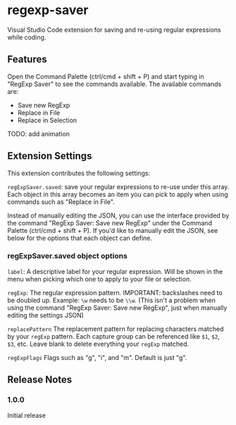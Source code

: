# regexp-saver

Visual Studio Code extension for saving and re-using regular expressions while coding.

## Features

Open the Command Palette (ctrl/cmd + shift + P) and start typing in "RegExp Saver" to see the commands available. The available commands are:

- Save new RegExp
- Replace in File
- Replace in Selection

TODO: add animation

## Extension Settings

This extension contributes the following settings:

`regExpSaver.saved`: save your regular expressions to re-use under this array. Each object in this array becomes an item you can pick to apply when using commands such as "Replace in File".

Instead of manually editing the JSON, you can use the interface provided by the command "RegExp Saver: Save new RegExp" under the Command Palette (ctrl/cmd + shift + P). If you'd like to manually edit the JSON, see below for the options that each object can define.

### regExpSaver.saved object options

`label`:
A descriptive label for your regular expression. Will be shown in the menu
when picking which one to apply to your file or selection.

`regExp`:
The regular expression pattern.
IMPORTANT: backslashes need to be doubled up. Example: `\w` needs to be `\\w`.
(This isn't a problem when using the command "RegExp Saver: Save new RegExp", just when manually editing the settings JSON)

`replacePattern`
The replacement pattern for replacing characters matched by your `regExp` pattern.
Each capture group can be referenced like `$1`, `$2`, `$3`, etc.
Leave blank to delete everything your `regExp` matched. 

`regExpFlags`
Flags such as "g", "i", and "m". Default is just "g".

## Release Notes

### 1.0.0

Initial release